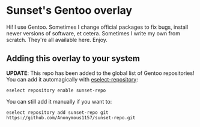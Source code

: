 # Sunset's Gentoo overlay

Hi! I use Gentoo. Sometimes I change official packages to fix bugs, install newer versions of software, et cetera. Sometimes I write my own from scratch. They're all available here. Enjoy.

## Adding this overlay to your system

**UPDATE**: This repo has been added to the global list of Gentoo repositories! You can add it automagically with [eselect-repository](https://wiki.gentoo.org/wiki/Eselect/Repository):

```
eselect repository enable sunset-repo
```

You can still add it manually if you want to:

```
eselect repository add sunset-repo git https://github.com/Anonymous1157/sunset-repo.git
```

